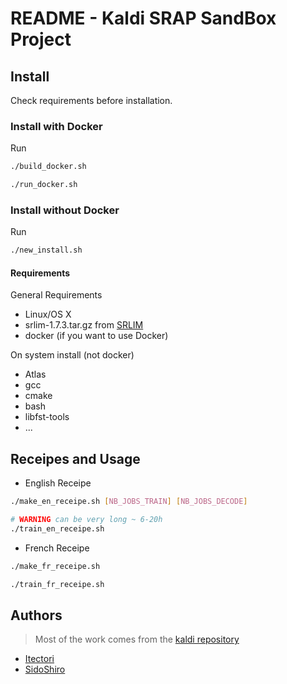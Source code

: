 # README - Kaldi SRAP SandBox Project

## Install

Check requirements before installation.

### Install with Docker

Run

```sh
./build_docker.sh

./run_docker.sh
```

### Install without Docker


Run

```sh
./new_install.sh
```

#### Requirements

General Requirements

* Linux/OS X
* srlim-1.7.3.tar.gz from [SRLIM](http://www.speech.sri.com/projects/srilm/download.html)
* docker (if you want to use Docker)

On system install (not docker)

* Atlas
* gcc
* cmake
* bash
* libfst-tools
* ...

## Receipes and Usage

* English Receipe

```sh
./make_en_receipe.sh [NB_JOBS_TRAIN] [NB_JOBS_DECODE]

# WARNING can be very long ~ 6-20h 
./train_en_receipe.sh
```

* French Receipe

```sh
./make_fr_receipe.sh

./train_fr_receipe.sh
```

## Authors

> Most of the work comes from the [kaldi repository](https://github.com/kaldi-asr/kaldi)

* [Itectori](https://github.com/itectori)
* [SidoShiro](https://github.com/SidoShiro)

